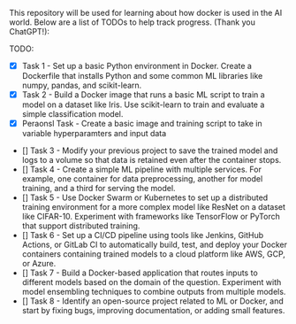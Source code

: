 
This repository will be used for learning about how docker is used in the AI world. Below are a list of TODOs to help track progress. (Thank you ChatGPT!):

TODO:
- [x] Task 1 -  Set up a basic Python environment in Docker. Create a Dockerfile that installs Python and some common ML libraries like numpy, pandas, and scikit-learn.
- [x] Task 2 - Build a Docker image that runs a basic ML script to train a model on a dataset like Iris. Use scikit-learn to train and evaluate a simple classification model.
- [x] Peraonsl Task - Create a basic image and training script to take in variable hyperparamters and input data
- [] Task 3 - Modify your previous project to save the trained model and logs to a volume so that data is retained even after the container stops.
- [] Task 4 -  Create a simple ML pipeline with multiple services. For example, one container for data preprocessing, another for model training, and a third for serving the model.
- [] Task 5 - Use Docker Swarm or Kubernetes to set up a distributed training environment for a more complex model like ResNet on a dataset like CIFAR-10. Experiment with frameworks like TensorFlow or PyTorch that support distributed training.
- [] Task 6 - Set up a CI/CD pipeline using tools like Jenkins, GitHub Actions, or GitLab CI to automatically build, test, and deploy your Docker containers containing trained models to a cloud platform like AWS, GCP, or Azure.
- [] Task 7 - Build a Docker-based application that routes inputs to different models based on the domain of the question. Experiment with model ensembling techniques to combine outputs from multiple models.
- [] Task 8 -  Identify an open-source project related to ML or Docker, and start by fixing bugs, improving documentation, or adding small features.